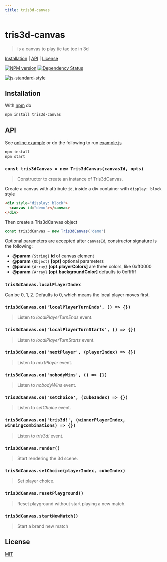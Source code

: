 ```yaml
---
title: tris3d-canvas
---
```

# tris3d-canvas

> is a canvas to play tic tac toe in 3d

[Installation](#installation) |
[API](#api) |
[License](#license)

[![NPM version](https://badge.fury.io/js/tris3d-canvas.svg)](http://badge.fury.io/js/tris3d-canvas)
[![Dependency Status](https://gemnasium.com/fibo/tris3d-canvas.svg)](https://gemnasium.com/fibo/tris3d-canvas)

[![js-standard-style](https://cdn.rawgit.com/feross/standard/master/badge.svg)](https://github.com/feross/standard)

## Installation

With [npm] do

```bash
npm install tris3d-canvas
```

## API

See [online example][online_example] or do the following to run [example.js][example_js]

```bash
npm install
npm start
```

### `const tris3dCanvas = new Tris3dCanvas(canvasId, opts)`

> Constructor to create an instance of Tris3dCanvas.

Create a canvas with attribute `id`, inside a div container with `display: block` style

```html
<div style="display: block">
  <canvas id="demo"></canvas>
</div>
```

Then create a Tris3dCanvas object

```javascript
const tris3dCanvas = new Tris3dCanvas('demo')
```

Optional parameters are accepted after `canvasId`, constructor signature
is the following:

* **@param** `{String}` **id** of canvas element
* **@param** `{Object}` **[opt]** optional parameters
* **@param** `{Array}` **[opt.playerColors]** are three colors, like 0xff0000
* **@param** `{Array}` **[opt.backgroundColor]** defaults to 0xffffff

### `tris3dCanvas.localPlayerIndex`

Can be 0, 1, 2. Defaults to 0, which means the local player moves first.

### `tris3dCanvas.on('localPlayerTurnEnds', () => {})`

> Listen to *localPlayerTurnEnds* event.

### `tris3dCanvas.on('localPlayerTurnStarts', () => {})`

> Listen to *localPlayerTurnStarts* event.

### `tris3dCanvas.on('nextPlayer', (playerIndex) => {})`

> Listen to *nextPlayer* event.

### `tris3dCanvas.on('nobodyWins', () => {})`

> Listen to *nobodyWins* event.

### `tris3dCanvas.on('setChoice', (cubeIndex) => {})`

> Listen to *setChoice* event.

### `tris3dCanvas.on('tris3d!', (winnerPlayerIndex, winningCombinations) => {})`

> Listen to *tris3d!* event.

### `tris3dCanvas.render()`

> Start rendering the 3d scene.

### `tris3dCanvas.setChoice(playerIndex, cubeIndex)`

> Set player choice.

### `tris3dCanvas.resetPlayground()`

> Reset playground without start playing a new match.

### `tris3dCanvas.startNewMatch()`

> Start a brand new match

## License

[MIT](http://g14n.info/mit-license)

[example_js]: https://github.com/fibo/tris3d-canvas/blob/master/example.js
[npm]: https://npmjs.org/
[online_example]: http://g14n.info/tris3d-canvas/example
